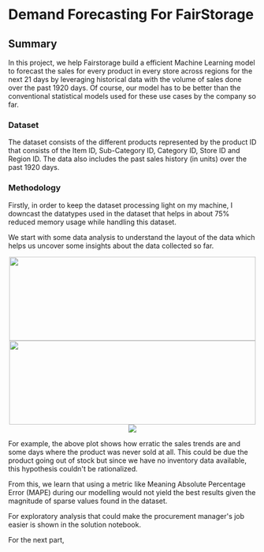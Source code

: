 # Demand Forecasting For FairStorage 

## Summary

In this project, we help Fairstorage build a efficient Machine Learning model to forecast the sales for every product in every store across regions for the next 21 days by leveraging historical data with the volume of sales done over the past 1920 days. Of course, our model has to be better than the conventional statistical models used for these use cases by the company so far. 


### Dataset 

The dataset consists of the different products represented by the product ID that consists of the Item ID, Sub-Category ID, Category ID, Store ID and Region ID. The data also includes the past sales history (in units) over the past 1920 days. 


### Methodology 

Firstly, in order to keep the dataset processing light on my machine, I downcast the datatypes used in the dataset that helps in about 75% reduced memory usage while handling this dataset.

We start with some data analysis to understand the layout of the data which helps us uncover some insights about the data collected so far. 

<p align="center">
<img src = https://user-images.githubusercontent.com/42509638/204120919-f774fdaa-5ffd-447c-ae1a-379341084cd0.png width = 500  height= 170 >
<img src = https://user-images.githubusercontent.com/42509638/204120931-d3da8fdb-07b1-487a-a98a-a87958d0a667.png width = 500  height= 170>
<img src = https://user-images.githubusercontent.com/42509638/204121253-a14cb7fb-603e-4ad3-adea-8385d228eeb0.png>

</p>

For example, the above plot shows how erratic the sales trends are and some days where the product was never sold at all. This could be due the product going out of stock but since we have no inventory data available, this hypothesis couldn't be rationalized.

From this, we learn that using a metric like Meaning Absolute Percentage Error (MAPE) during our modelling would not yield the best results given the magnitude of sparse values found in the dataset. 

For exploratory analysis that could make the procurement manager's job easier is shown in the solution notebook.

For the next part, 
